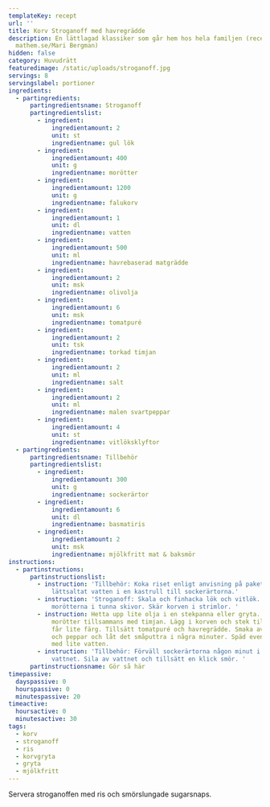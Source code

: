 ```yaml
---
templateKey: recept
url: ''
title: Korv Stroganoff med havregrädde
description: En lättlagad klassiker som går hem hos hela familjen (recept från
  mathem.se/Mari Bergman)
hidden: false
category: Huvudrätt
featuredimage: /static/uploads/stroganoff.jpg
servings: 8
servingslabel: portioner
ingredients:
  - partingredients:
      partingredientsname: Stroganoff
      partingredientslist:
        - ingredient:
            ingredientamount: 2
            unit: st
            ingredientname: gul lök
        - ingredient:
            ingredientamount: 400
            unit: g
            ingredientname: morötter
        - ingredient:
            ingredientamount: 1200
            unit: g
            ingredientname: falukorv
        - ingredient:
            ingredientamount: 1
            unit: dl
            ingredientname: vatten
        - ingredient:
            ingredientamount: 500
            unit: ml
            ingredientname: havrebaserad matgrädde
        - ingredient:
            ingredientamount: 2
            unit: msk
            ingredientname: olivolja
        - ingredient:
            ingredientamount: 6
            unit: msk
            ingredientname: tomatpuré
        - ingredient:
            ingredientamount: 2
            unit: tsk
            ingredientname: torkad timjan
        - ingredient:
            ingredientamount: 2
            unit: ml
            ingredientname: salt
        - ingredient:
            ingredientamount: 2
            unit: ml
            ingredientname: malen svartpeppar
        - ingredient:
            ingredientamount: 4
            unit: st
            ingredientname: vitlöksklyftor
  - partingredients:
      partingredientsname: Tillbehör
      partingredientslist:
        - ingredient:
            ingredientamount: 300
            unit: g
            ingredientname: sockerärtor
        - ingredient:
            ingredientamount: 6
            unit: dl
            ingredientname: basmatiris
        - ingredient:
            ingredientamount: 2
            unit: msk
            ingredientname: mjölkfritt mat & baksmör
instructions:
  - partinstructions:
      partinstructionslist:
        - instruction: 'Tillbehör: Koka riset enligt anvisning på paketet. Koka upp lite
            lättsaltat vatten i en kastrull till sockerärtorna.'
        - instruction: 'Stroganoff: Skala och finhacka lök och vitlök. Skala och skiva
            morötterna i tunna skivor. Skär korven i strimlor. '
        - instruction: Hetta upp lite olja i en stekpanna eller gryta. Bryn lök och
            morötter tillsammans med timjan. Lägg i korven och stek tills den
            får lite färg. Tillsätt tomatpuré och havregrädde. Smaka av med salt
            och peppar och låt det småputtra i några minuter. Späd eventuellt
            med lite vatten.
        - instruction: 'Tillbehör: Förväll sockerärtorna någon minut i det kokande
            vattnet. Sila av vattnet och tillsätt en klick smör. '
      partinstructionsname: Gör så här
timepassive:
  dayspassive: 0
  hourspassive: 0
  minutespassive: 20
timeactive:
  hoursactive: 0
  minutesactive: 30
tags:
  - korv
  - stroganoff
  - ris
  - korvgryta
  - gryta
  - mjölkfritt
---
```


S﻿ervera stroganoffen med ris och smörslungade sugarsnaps.
